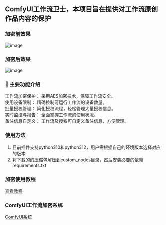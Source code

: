 
## ComfyUI工作流卫士，本项目旨在提供对工作流原创作品内容的保护
### 加密前效果 ###
![image](https://github.com/user-attachments/assets/6688e796-9858-4a53-a60d-f84189a0f5e1)

### 加密后效果 ###
![image](https://github.com/user-attachments/assets/61ccef27-ff25-4241-aad8-1644cc7541ff)

### 🔨 主要功能介绍 ###
工作流加密保护： 采用AES加密技术，保障工作流安全。  
使用设备限制： 精确控制可运行工作流的设备数量。  
批量授权管理： 简化授权流程，轻松管理大量授权信息。  
实时监控与报告： 全面掌握工作流的使用状况。  
备注信息自定义： 工作流及授权可自定义备注信息，方便管理。

### 使用方法 ###
1. 目前插件支持python310和python312，用户需根据自己的环境版本选择对应的版本  
2. 将下载的的压缩包解压到custom_nodes目录，然后安装必要的依赖requirements.txt

### 加密使用教程 ###
<a href="https://www.bilibili.com/video/BV1zvKJzQEiJ" target="_blank" rel="noopener noreferrer">查看教程</a>

### ComfyUI工作流加密系统 ###
<a href="https://comfyui.aigc-top.cn/admin" target="_blank" rel="noopener noreferrer">ComfyUI系统</a>
